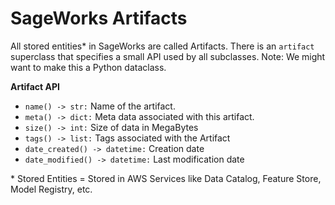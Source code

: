 # SageWorks Artifacts

All stored entities* in SageWorks are called Artifacts. There is an `artifact` superclass that specifies a small API used by all subclasses. Note: We might want to make this a Python dataclass.

**Artifact API**

- `name() -> str:` Name of the artifact.
- `meta() -> dict:` Meta data associated with this artifact.
- `size() -> int:` Size of data in MegaBytes
- `tags() -> list:` Tags associated with the Artifact
- `date_created() -> datetime:` Creation date
- `date_modified() -> datetime:` Last modification date


\* Stored Entities = Stored in AWS Services like Data Catalog, Feature Store, Model Registry, etc.